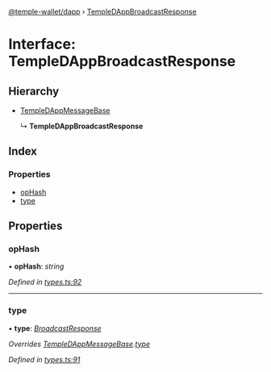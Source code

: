 [@temple-wallet/dapp](../README.md) › [TempleDAppBroadcastResponse](templedappbroadcastresponse.md)

# Interface: TempleDAppBroadcastResponse

## Hierarchy

* [TempleDAppMessageBase](templedappmessagebase.md)

  ↳ **TempleDAppBroadcastResponse**

## Index

### Properties

* [opHash](templedappbroadcastresponse.md#ophash)
* [type](templedappbroadcastresponse.md#type)

## Properties

###  opHash

• **opHash**: *string*

*Defined in [types.ts:92](https://github.com/madfish-solutions/templewallet-dapp/blob/0871fa5/src/types.ts#L92)*

___

###  type

• **type**: *[BroadcastResponse](../enums/templedappmessagetype.md#broadcastresponse)*

*Overrides [TempleDAppMessageBase](templedappmessagebase.md).[type](templedappmessagebase.md#type)*

*Defined in [types.ts:91](https://github.com/madfish-solutions/templewallet-dapp/blob/0871fa5/src/types.ts#L91)*
